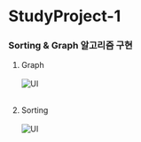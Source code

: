 # StudyProject-1
### Sorting &amp; Graph 알고리즘 구현 <br/>
1. Graph <br/><br/>
![UI](https://user-images.githubusercontent.com/76520025/116522756-82905500-a910-11eb-8974-8aacd9a8b6da.JPG)<br/><br/>

2. Sorting <br/><br/>
![UI](https://user-images.githubusercontent.com/76520025/116522734-7b694700-a910-11eb-9317-0ba433eca198.JPG)
